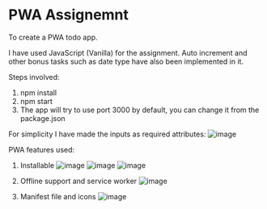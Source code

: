 # PWA Assignemnt
To create a PWA todo app.

I have used JavaScript (Vanilla) for the assignment. Auto increment and other bonus tasks such as date type have also been implemented in it.

Steps involved:
1. npm install
2. npm start
3. The app will try to use port 3000 by default, you can change it from the package.json

For simplicity I have made the inputs as required attributes:
![image](https://user-images.githubusercontent.com/90723999/155905747-28df1ad1-b116-4ff7-9af2-9f9f9abce071.png)



PWA features used:
1. Installable
![image](https://user-images.githubusercontent.com/90723999/155905595-b86884a2-0f87-411b-ac31-f248a7ede76b.png)
![image](https://user-images.githubusercontent.com/90723999/155905616-6ccde6a4-72cd-476e-bb46-b22f7371ecc6.png)
![image](https://user-images.githubusercontent.com/90723999/155905643-1814cb1e-11fe-4828-999c-e4746da07c34.png)


2. Offline support and service worker
![image](https://user-images.githubusercontent.com/90723999/155905673-dc3d6372-a3a9-4948-aeef-473b2fe81589.png)

3. Manifest file and icons
![image](https://user-images.githubusercontent.com/90723999/155905773-fc237ae1-d2fc-4edd-9c2c-7412c941aab3.png)

